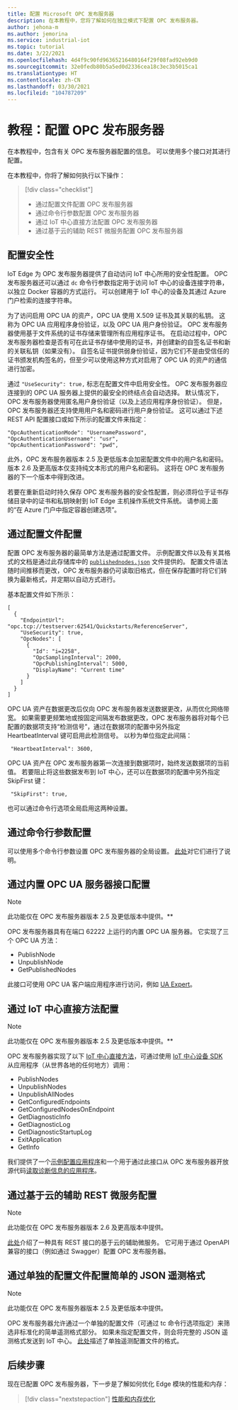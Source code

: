 ```yaml
---
title: 配置 Microsoft OPC 发布服务器
description: 在本教程中，您将了解如何在独立模式下配置 OPC 发布服务器。
author: jehona-m
ms.author: jemorina
ms.service: industrial-iot
ms.topic: tutorial
ms.date: 3/22/2021
ms.openlocfilehash: 4d4f9c90fd96365216480164f29f08fad92eb9d0
ms.sourcegitcommit: 32e0fedb80b5a5ed0d2336cea18c3ec3b5015ca1
ms.translationtype: HT
ms.contentlocale: zh-CN
ms.lasthandoff: 03/30/2021
ms.locfileid: "104787209"
---
```

# <a name="tutorial-configure-the-opc-publisher"></a>教程：配置 OPC 发布服务器

在本教程中，包含有关 OPC 发布服务器配置的信息。 可以使用多个接口对其进行配置。

在本教程中，你将了解如何执行以下操作：

> [!div class="checklist"]
> * 通过配置文件配置 OPC 发布服务器
> * 通过命令行参数配置 OPC 发布服务器
> * 通过 IoT 中心直接方法配置 OPC 发布服务器
> * 通过基于云的辅助 REST 微服务配置 OPC 发布服务器

## <a name="configuring-security"></a>配置安全性

IoT Edge 为 OPC 发布服务器提供了自动访问 IoT 中心所用的安全性配置。 OPC 发布服务器还可以通过 `dc` 命令行参数指定用于访问 IoT 中心的设备连接字符串，以独立 Docker 容器的方式运行。 可以创建用于 IoT 中心的设备及其通过 Azure 门户检索的连接字符串。

为了访问启用 OPC UA 的资产，OPC UA 使用 X.509 证书及其关联的私钥。 这称为 OPC UA 应用程序身份验证，以及 OPC UA 用户身份验证。 OPC 发布服务器使用基于文件系统的证书存储来管理所有应用程序证书。 在启动过程中，OPC 发布服务器检查是否有可在此证书存储中使用的证书，并创建新的自签名证书和新的关联私钥（如果没有）。 自签名证书提供弱身份验证，因为它们不是由受信任的证书颁发机构签名的，但至少可以使用这种方式对启用了 OPC UA 的资产的通信进行加密。

通过 `"UseSecurity": true,` 标志在配置文件中启用安全性。 OPC 发布服务器应连接到的 OPC UA 服务器上提供的最安全的终结点会自动选择。
默认情况下，OPC 发布服务器使用匿名用户身份验证（以及上述应用程序身份验证）。 但是，OPC 发布服务器还支持使用用户名和密码进行用户身份验证。 这可以通过下述 REST API 配置接口或如下所示的配置文件来指定：
```
"OpcAuthenticationMode": "UsernamePassword",
"OpcAuthenticationUsername": "usr",
"OpcAuthenticationPassword": "pwd",
```
此外，OPC 发布服务器版本 2.5 及更低版本会加密配置文件中的用户名和密码。 版本 2.6 及更高版本仅支持纯文本形式的用户名和密码。 这将在 OPC 发布服务器的下一个版本中得到改进。

若要在重新启动时持久保存 OPC 发布服务器的安全性配置，则必须将位于证书存储目录中的证书和私钥映射到 IoT Edge 主机操作系统文件系统。 请参阅上面的“在 Azure 门户中指定容器创建选项”。

## <a name="configuration-via-configuration-file"></a>通过配置文件配置

配置 OPC 发布服务器的最简单方法是通过配置文件。 示例配置文件以及有关其格式的文档是通过此存储库中的 [`publishednodes.json`](https://raw.githubusercontent.com/Azure/iot-edge-opc-publisher/master/opcpublisher/publishednodes.json) 文件提供的。
配置文件语法随时间推移而更改，OPC 发布服务器仍可读取旧格式，但在保存配置时将它们转换为最新格式，并定期以自动方式进行。

基本配置文件如下所示：
```
[
  {
    "EndpointUrl": "opc.tcp://testserver:62541/Quickstarts/ReferenceServer",
    "UseSecurity": true,
    "OpcNodes": [
      {
        "Id": "i=2258",
        "OpcSamplingInterval": 2000,
        "OpcPublishingInterval": 5000,
        "DisplayName": "Current time"
      }
    ]
  }
]
```

OPC UA 资产在数据更改后仅向 OPC 发布服务器发送数据更改，从而优化网络带宽。 如果需要更频繁地或按固定间隔发布数据更改，OPC 发布服务器将对每个已配置的数据项支持“检测信号”，通过在数据项的配置中另外指定 HeartbeatInterval 键可启用此检测信号。 以秒为单位指定此间隔：
```
 "HeartbeatInterval": 3600,
```

OPC UA 资产在 OPC 发布服务器第一次连接到数据项时，始终发送数据项的当前值。 若要阻止将这些数据发布到 IoT 中心，还可以在数据项的配置中另外指定 SkipFirst 键：
```
 "SkipFirst": true,
```

也可以通过命令行选项全局启用这两种设置。

## <a name="configuration-via-command-line-arguments"></a>通过命令行参数配置

可以使用多个命令行参数设置 OPC 发布服务器的全局设置。 [此处](reference-command-line-arguments.md)对它们进行了说明。


## <a name="configuration-via-the-built-in-opc-ua-server-interface"></a>通过内置 OPC UA 服务器接口配置

>[!NOTE] 
> 此功能仅在 OPC 发布服务器版本 2.5 及更低版本中提供。**

OPC 发布服务器具有在端口 62222 上运行的内置 OPC UA 服务器。 它实现了三个 OPC UA 方法：

  - PublishNode
  - UnpublishNode
  - GetPublishedNodes

此接口可使用 OPC UA 客户端应用程序进行访问，例如 [UA Expert](https://www.unified-automation.com/products/development-tools/uaexpert.html)。

## <a name="configuration-via-iot-hub-direct-methods"></a>通过 IoT 中心直接方法配置

>[!NOTE] 
> 此功能仅在 OPC 发布服务器版本 2.5 及更低版本中提供。**

OPC 发布服务器实现了以下 [IoT 中心直接方法](https://docs.microsoft.com/azure/iot-hub/iot-hub-devguide-direct-methods)，可通过使用 [IoT 中心设备 SDK](https://docs.microsoft.com/azure/iot-hub/iot-hub-devguide-sdks) 从应用程序（从世界各地的任何地方）调用：

  - PublishNodes
  - UnpublishNodes
  - UnpublishAllNodes
  - GetConfiguredEndpoints
  - GetConfiguredNodesOnEndpoint
  - GetDiagnosticInfo
  - GetDiagnosticLog
  - GetDiagnosticStartupLog
  - ExitApplication
  - GetInfo

我们提供了一个[示例配置应用程序](https://github.com/Azure-Samples/iot-edge-opc-publisher-nodeconfiguration)和一个用于通过此接口从 OPC 发布服务器开放源代码[读取诊断信息的应用程序](https://github.com/Azure-Samples/iot-edge-opc-publisher-diagnostics)。

## <a name="configuration-via-cloud-based-companion-rest-microservice"></a>通过基于云的辅助 REST 微服务配置

>[!NOTE] 
> 此功能仅在 OPC 发布服务器版本 2.6 及更高版本中提供。

[此处](https://github.com/Azure/Industrial-IoT/blob/master/docs/services/publisher.md)介绍了一种具有 REST 接口的基于云的辅助微服务。 它可用于通过 OpenAPI 兼容的接口（例如通过 Swagger）配置 OPC 发布服务器。

## <a name="configuration-of-the-simple-json-telemetry-format-via-separate-configuration-file"></a>通过单独的配置文件配置简单的 JSON 遥测格式

>[!NOTE] 
> 此功能仅在 OPC 发布服务器版本 2.5 及更低版本中提供。

OPC 发布服务器允许通过一个单独的配置文件（可通过 tc 命令行选项指定）来筛选非标准化的简单遥测格式部分。 如果未指定配置文件，则会将完整的 JSON 遥测格式发送到 IoT 中心。 [此处](reference-opc-publisher-telemetry-format.md#opc-publisher-telemetry-configuration-file-format)描述了单独遥测配置文件的格式。

## <a name="next-steps"></a>后续步骤
现在已配置 OPC 发布服务器，下一步是了解如何优化 Edge 模块的性能和内存：

> [!div class="nextstepaction"]
> [性能和内存优化](tutorial-publisher-performance-memory-tuning-opc-publisher.md)